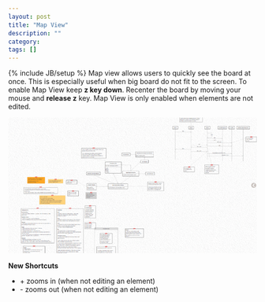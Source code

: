 ```yaml
---
layout: post
title: "Map View"
description: ""
category: 
tags: []
---
```

{% include JB/setup %}
Map view allows users to quickly see the board at once. This is especially useful when big board do not fit to the screen. To enable Map View keep **z key down**. Recenter the board by moving your mouse and **release z** key. Map View is only enabled when elements are not edited.

![Map View](/images/mapview.png)

**New Shortcuts**

- \+ zooms in (when not editing an element)
- \- zooms out (when not editing an element)
